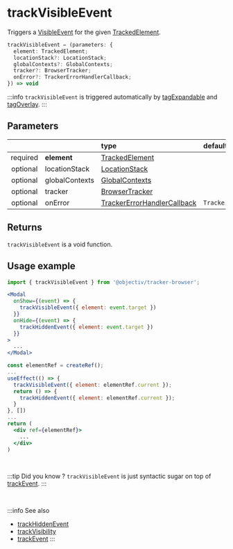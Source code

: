 # trackVisibleEvent

Triggers a [VisibleEvent](/taxonomy/reference/events/VisibleEvent.md) for the given [TrackedElement](/tracking/browser/api-reference/definitions/TrackedElement.md).

```typescript
trackVisibleEvent = (parameters: {
  element: TrackedElement;
  locationStack?: LocationStack;
  globalContexts?: GlobalContexts;
  tracker?: BrowserTracker;
  onError?: TrackerErrorHandlerCallback;
}) => void
```

:::info
`trackVisibleEvent` is triggered automatically by [tagExpandable](/tracking/browser/api-reference/locationTaggers/tagExpandable.md) and [tagOverlay](/tracking/browser/api-reference/locationTaggers/tagOverlay.md).
:::

## Parameters
|          |             | type                                                                                                 | default value
| :-:      | :--         | :--                                                                                                  | :--           
| required | **element**    | [TrackedElement](/tracking/browser/api-reference/definitions/TrackedElement.md)                           |
| optional | locationStack  | [LocationStack](/tracking/browser/api-reference/core/LocationStack.md)                                    |
| optional | globalContexts | [GlobalContexts](/tracking/browser/api-reference/core/GlobalContexts.md)                                  |
| optional | tracker        | [BrowserTracker](/tracking/browser/api-reference/general/BrowserTracker.md)                               |
| optional | onError        | [TrackerErrorHandlerCallback](/tracking/browser/api-reference/definitions/TrackerErrorHandlerCallback.md) | `TrackerConsole.error`

## Returns
`trackVisibleEvent` is a void function.

## Usage example

```jsx
import { trackVisibleEvent } from '@objectiv/tracker-browser';
```

```jsx
<Modal
  onShow={(event) => {
    trackVisibleEvent({ element: event.target })
  }}
  onHide={(event) => {
    trackHiddenEvent({ element: event.target })
  }}
>
  ...
</Modal>
```

```jsx
const elementRef = createRef();
...
useEffect(() => {
  trackVisibleEvent({ element: elementRef.current });
  return () => {
    trackHiddenEvent({ element: elementRef.current });
  }
}, [])
...
return (
  <div ref={elementRef}>
    ...
  </div>
)
```

<br />

:::tip Did you know ?
`trackVisibleEvent` is just syntactic sugar on top of [trackEvent](/tracking/browser/api-reference/eventTrackers/trackEvent.md).
:::

<br />

:::info See also
- [trackHiddenEvent](/tracking/browser/api-reference/eventTrackers/trackHiddenEvent.md)
- [trackVisibility](/tracking/browser/api-reference/eventTrackers/trackVisibility.md)
- [trackEvent](/tracking/browser/api-reference/eventTrackers/trackEvent.md)
  :::
